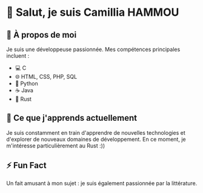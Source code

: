 # 👋 Salut, je suis Camillia HAMMOU

## 👀 À propos de moi
Je suis une développeuse passionnée. Mes compétences principales incluent :

- 💻 C
- 🌐 HTML, CSS, PHP, SQL
- 🐍 Python
- ☕ Java
- 🦀 Rust

## 🌱 Ce que j'apprends actuellement
Je suis constamment en train d'apprendre de nouvelles technologies et d'explorer de nouveaux domaines de développement. En ce moment, je m'intéresse particulièrement au Rust :))

## ⚡ Fun Fact
Un fait amusant à mon sujet : je suis également passionnée par la littérature.

<!---
CamilliaHammou/CamilliaHammou est un ✨ référentiel spécial ✨ car son fichier `README.md` (ce fichier) apparaît sur votre profil GitHub. Vous pouvez cliquer sur le lien "Preview" pour voir un aperçu de vos modifications.
--->
